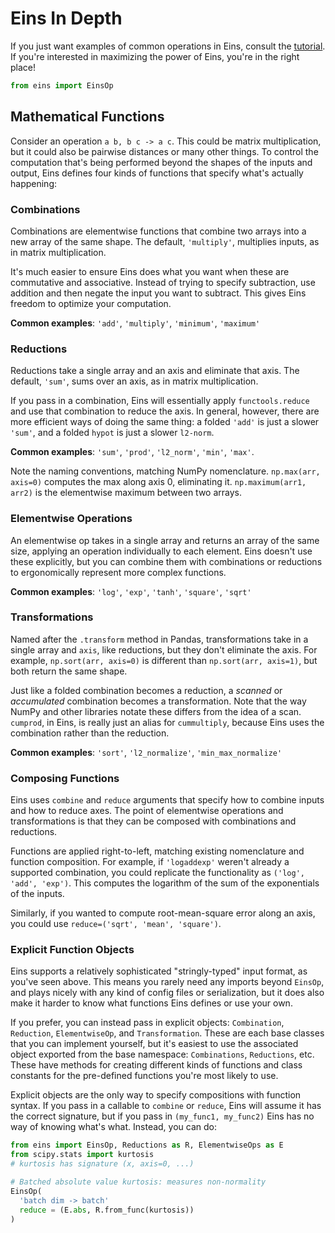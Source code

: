 # Eins In Depth

If you just want examples of common operations in Eins, consult the [tutorial](tutorial.md). If you're interested in
maximizing the power of Eins, you're in the right place!

```py
from eins import EinsOp
```

## Mathematical Functions

Consider an operation `a b, b c -> a c`. This could be matrix multiplication, but it could also be pairwise distances or
many other things. To control the computation that's being performed beyond the shapes of the inputs and output, Eins
defines four kinds of functions that specify what's actually happening:

### Combinations
Combinations are elementwise functions that combine two arrays into a new array of the same shape. The default,
`'multiply'`, multiplies inputs, as in matrix multiplication.

It's much easier to ensure Eins does what you want when these are commutative and associative. Instead of trying to
specify subtraction, use addition and then negate the input you want to subtract. This gives Eins freedom to optimize
your computation.

**Common examples**: `'add'`, `'multiply'`, `'minimum'`, `'maximum'`

### Reductions
Reductions take a single array and an axis and eliminate that axis. The default, `'sum'`, sums over an axis, as in
matrix multiplication.

If you pass in a combination, Eins will essentially apply `functools.reduce` and use that combination to reduce the
axis. In general, however, there are more efficient ways of doing the same thing: a folded `'add'` is just a slower
`'sum'`, and a folded `hypot` is just a slower `l2-norm`.

**Common examples**: `'sum'`, `'prod'`, `'l2_norm'`, `'min'`, `'max'`.

Note the naming conventions, matching NumPy nomenclature. `np.max(arr, axis=0)` computes the max along axis 0,
eliminating it. `np.maximum(arr1, arr2)` is the elementwise maximum between two arrays.

### Elementwise Operations
An elementwise op takes in a single array and returns an array of the same size, applying an operation individually to
each element. Eins doesn't use these explicitly, but you can combine them with combinations or reductions to
ergonomically represent more complex functions.

**Common examples**: `'log'`, `'exp'`, `'tanh'`, `'square'`, `'sqrt'`

### Transformations
Named after the `.transform` method in Pandas, transformations take in a single array and `axis`, like reductions, but
they don't eliminate the axis. For example, `np.sort(arr, axis=0)` is different than `np.sort(arr, axis=1)`, but both
return the same shape.

Just like a folded combination becomes a reduction, a *scanned* or *accumulated* combination becomes a transformation.
Note that the way NumPy and other libraries notate these differs from the idea of a scan. `cumprod`, in Eins, is really
just an alias for `cummultiply`, because Eins uses the combination rather than the reduction.

**Common examples**: `'sort'`, `'l2_normalize'`, `'min_max_normalize'`

### Composing Functions

Eins uses `combine` and `reduce` arguments that specify how to combine inputs and how to reduce axes. The point of
elementwise operations and transformations is that they can be composed with combinations and reductions.

Functions are applied right-to-left, matching existing nomenclature and function composition. For example, if
`'logaddexp'` weren't already a supported combination, you could replicate the functionality as `('log', 'add', 'exp')`.
This computes the logarithm of the sum of the exponentials of the inputs.

Similarly, if you wanted to compute root-mean-square error along an axis, you could use `reduce=('sqrt', 'mean', 'square')`.

### Explicit Function Objects

Eins supports a relatively sophisticated "stringly-typed" input format, as you've seen above. This means you rarely need
any imports beyond `EinsOp`, and plays nicely with any kind of config files or serialization, but it does also make it
harder to know what functions Eins defines or use your own.

If you prefer, you can instead pass in explicit objects: `Combination`, `Reduction`, `ElementwiseOp`, and
`Transformation`. These are each base classes that you can implement yourself, but it's easiest to use the associated
object exported from the base namespace: `Combinations`, `Reductions`, etc. These have methods for creating different
kinds of functions and class constants for the pre-defined functions you're most likely to use.

Explicit objects are the only way to specify compositions with function syntax. If you pass in a callable to `combine`
or `reduce`, Eins will assume it has the correct signature, but if you pass in `(my_func1, my_func2)` Eins has no way of
knowing what's what. Instead, you can do:

```py
from eins import EinsOp, Reductions as R, ElementwiseOps as E
from scipy.stats import kurtosis
# kurtosis has signature (x, axis=0, ...)

# Batched absolute value kurtosis: measures non-normality
EinsOp(
  'batch dim -> batch'
  reduce = (E.abs, R.from_func(kurtosis))
)
```
